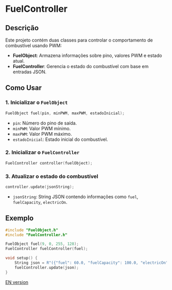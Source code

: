 # FuelController

## **Descrição**
Este projeto contém duas classes para controlar o comportamento de combustível usando PWM:
- **FuelObject**: Armazena informações sobre pino, valores PWM e estado atual.
- **FuelController**: Gerencia o estado do combustível com base em entradas JSON.

## **Como Usar**

### 1. Inicializar o `FuelObject`
```cpp
FuelObject fuel(pin, minPWM, maxPWM, estadoInicial);
```
- `pin`: Número do pino de saída.
- `minPWM`: Valor PWM mínimo.
- `maxPWM`: Valor PWM máximo.
- `estadoInicial`: Estado inicial do combustível.

### 2. Inicializar o `FuelController`
```cpp
FuelController controller(fuelObject);
```

### 3. Atualizar o estado do combustível
```cpp
controller.update(jsonString);
```
- `jsonString`: String JSON contendo informações como `fuel`, `fuelCapacity`, `electricOn`.

## **Exemplo**

```cpp
#include "FuelObject.h"
#include "FuelController.h"

FuelObject fuel(9, 0, 255, 128);
FuelController fuelController(fuel);

void setup() {
    String json = R"({"fuel": 60.0, "fuelCapacity": 100.0, "electricOn": true})";
    fuelController.update(json);
}
```

[EN version](./README.md)